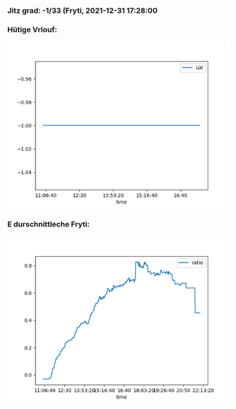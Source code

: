 ### Jitz grad: -1/33 (Fryti, 2021-12-31 17:28:00

### Hütige Vrlouf:
![Graph](Today.png)

### E durschnittleche Fryti:
![Graph](Fryti.png)